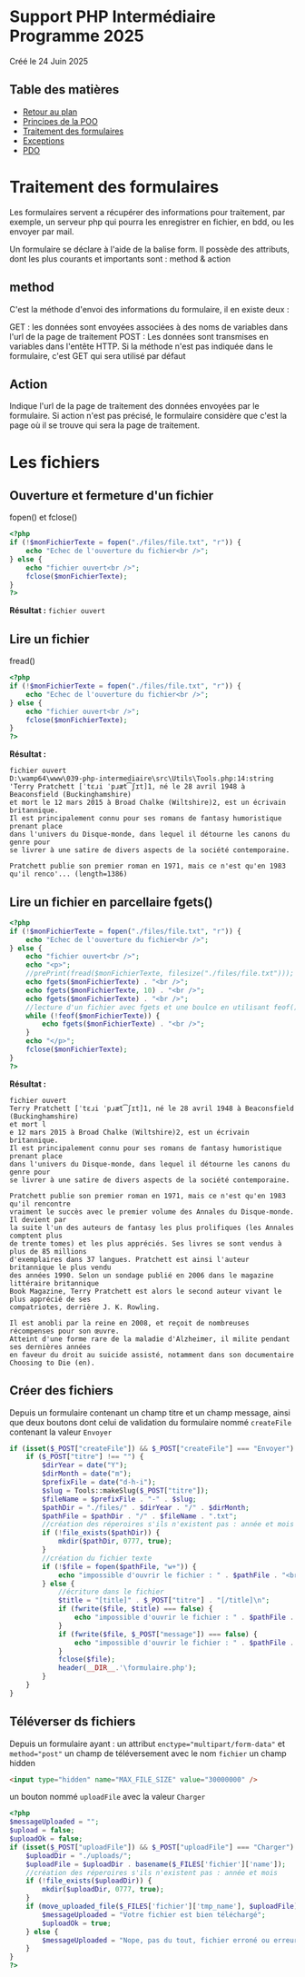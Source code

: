 # Support PHP Intermédiaire Programme 2025
Créé le 24 Juin 2025
## Table des matières

* [Retour au plan](./README.md)
* [Principes de la POO](./01-principes-de-la-poo.md)
* [Traitement des formulaires](./02-formulaires.md)
* [Exceptions](./03-exceptions.md)
* [PDO](./04-pdo.md)

# Traitement des formulaires
Les formulaires servent a récupérer des informations pour traitement, par exemple, un serveur php qui pourra les enregistrer en fichier, en bdd, ou les envoyer par mail.

Un formulaire se déclare à l'aide de la balise form. Il possède des attributs, dont les plus courants et importants sont : method & action

## method
C'est la méthode d'envoi des informations du formulaire, il en existe deux :

GET : les données sont envoyées associées à des noms de variables dans l'url de la page de traitement
POST : Les données sont transmises en variables dans l'entête HTTP.
Si la méthode n'est pas indiquée dans le formulaire, c'est GET qui sera utilisé par défaut

## Action
<div class="alert alert-warning">Indique l'url de la page de traitement des données envoyées par le formulaire. Si action n'est pas précisé, le formulaire considère que c'est la page où il se trouve qui sera la page de traitement.</div>

# Les fichiers
## Ouverture et fermeture d'un fichier
fopen() et fclose()
```php
<?php
if (!$monFichierTexte = fopen("./files/file.txt", "r")) {
    echo "Echec de l'ouverture du fichier<br />";
} else {
    echo "fichier ouvert<br />";
    fclose($monFichierTexte);
}
?>
```
**Résultat :**
```fichier ouvert```

## Lire un fichier
fread()

```php
<?php
if (!$monFichierTexte = fopen("./files/file.txt", "r")) {
    echo "Echec de l'ouverture du fichier<br />";
} else {
    echo "fichier ouvert<br />";
    fclose($monFichierTexte);
}
?>
```
**Résultat :**
```
fichier ouvert
D:\wamp64\www\039-php-intermediaire\src\Utils\Tools.php:14:string 'Terry Pratchett [ˈtɛɹi ˈpɹæt͡ʃɪt]1, né le 28 avril 1948 à Beaconsfield (Buckinghamshire) 
et mort le 12 mars 2015 à Broad Chalke (Wiltshire)2, est un écrivain britannique. 
Il est principalement connu pour ses romans de fantasy humoristique prenant place 
dans l'univers du Disque-monde, dans lequel il détourne les canons du genre pour 
se livrer à une satire de divers aspects de la société contemporaine.

Pratchett publie son premier roman en 1971, mais ce n'est qu'en 1983 qu'il renco'... (length=1386)
```


## Lire un fichier en parcellaire fgets()
```php
<?php
if (!$monFichierTexte = fopen("./files/file.txt", "r")) {
    echo "Echec de l'ouverture du fichier<br />";
} else {
    echo "fichier ouvert<br />";
    echo "<p>";
    //prePrint(fread($monFichierTexte, filesize("./files/file.txt")));
    echo fgets($monFichierTexte) . "<br />";
    echo fgets($monFichierTexte, 10) . "<br />";
    echo fgets($monFichierTexte) . "<br />";
    //lecture d'un fichier avec fgets et une boulce en utilisant feof() => fin de fichier
    while (!feof($monFichierTexte)) {
        echo fgets($monFichierTexte) . "<br />";
    }
    echo "</p>";
    fclose($monFichierTexte);
}
?>
```

**Résultat :**
```
fichier ouvert
Terry Pratchett [ˈtɛɹi ˈpɹæt͡ʃɪt]1, né le 28 avril 1948 à Beaconsfield (Buckinghamshire)
et mort l
e 12 mars 2015 à Broad Chalke (Wiltshire)2, est un écrivain britannique.
Il est principalement connu pour ses romans de fantasy humoristique prenant place
dans l'univers du Disque-monde, dans lequel il détourne les canons du genre pour
se livrer à une satire de divers aspects de la société contemporaine.

Pratchett publie son premier roman en 1971, mais ce n'est qu'en 1983 qu'il rencontre
vraiment le succès avec le premier volume des Annales du Disque-monde. Il devient par
la suite l'un des auteurs de fantasy les plus prolifiques (les Annales comptent plus
de trente tomes) et les plus appréciés. Ses livres se sont vendus à plus de 85 millions
d'exemplaires dans 37 langues. Pratchett est ainsi l'auteur britannique le plus vendu
des années 1990. Selon un sondage publié en 2006 dans le magazine littéraire britannique
Book Magazine, Terry Pratchett est alors le second auteur vivant le plus apprécié de ses
compatriotes, derrière J. K. Rowling.

Il est anobli par la reine en 2008, et reçoit de nombreuses récompenses pour son œuvre.
Atteint d'une forme rare de la maladie d'Alzheimer, il milite pendant ses dernières années
en faveur du droit au suicide assisté, notamment dans son documentaire Choosing to Die (en).
```
## Créer des fichiers
Depuis un formulaire contenant un champ titre et un champ message, ainsi que deux boutons dont celui de validation du formulaire nommé ```createFile``` contenant la valeur ```Envoyer```

```php
if (isset($_POST["createFile"]) && $_POST["createFile"] === "Envoyer") {
    if ($_POST["titre"] !== "") {
        $dirYear = date("Y");
        $dirMonth = date("m");
        $prefixFile = date("d-h-i");
        $slug = Tools::makeSlug($_POST["titre"]);
        $fileName = $prefixFile . "-" . $slug;
        $pathDir = "./files/" . $dirYear . "/" . $dirMonth;
        $pathFile = $pathDir . "/" . $fileName . ".txt";
        //création des réperoires s'ils n'existent pas : année et mois
        if (!file_exists($pathDir)) {
            mkdir($pathDir, 0777, true);
        }
        //création du fichier texte
        if (!$file = fopen($pathFile, "w+")) {
            echo "impossible d'ouvrir le fichier : " . $pathFile . "<br />";
        } else {
            //écriture dans le fichier
            $title = "[title]" . $_POST["titre"] . "[/title]\n";
            if (fwrite($file, $title) === false) {
                echo "impossible d'ouvrir le fichier : " . $pathFile . "<br />";
            }
            if (fwrite($file, $_POST["message"]) === false) {
                echo "impossible d'ouvrir le fichier : " . $pathFile . "<br />";
            }
            fclose($file);
            header(__DIR__.'\formulaire.php');
        }
    }
}
```
## Téléverser ds fichiers
Depuis un formulaire ayant : 
un attribut ```enctype="multipart/form-data"``` et  ```method="post"```
un champ de téléversement avec le nom ```fichier```
un champ hidden 
```html
<input type="hidden" name="MAX_FILE_SIZE" value="30000000" />
```
un bouton nommé ```uploadFile``` avec la valeur ```Charger```

```php
<?php
$messageUploaded = "";
$upload = false;
$uploadOk = false;
if (isset($_POST["uploadFile"]) && $_POST["uploadFile"] === "Charger") {
    $uploadDir = "./uploads/";
    $uploadFile = $uploadDir . basename($_FILES['fichier']['name']);
    //création des réperoires s'ils n'existent pas : année et mois
    if (!file_exists($uploadDir)) {
        mkdir($uploadDir, 0777, true);
    }
    if (move_uploaded_file($_FILES['fichier']['tmp_name'], $uploadFile)) {
        $messageUploaded = "Votre fichier est bien téléchargé";
        $uploadOk = true;
    } else {
        $messageUploaded = "Nope, pas du tout, fichier erroné ou erreur";
    }
}
?>
```
